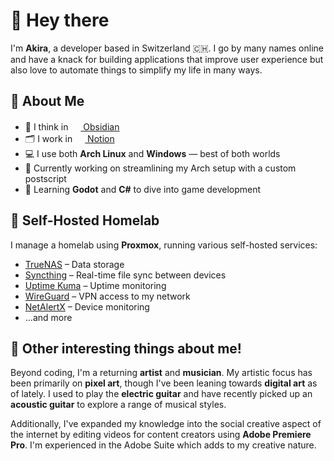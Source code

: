 # 🍕 Hey there

I'm **Akira**, a developer based in Switzerland 🇨🇭. I go by many names online and have a knack for building applications that improve user experience but also love to automate things to simplify my life in many ways.

## 🚀 About Me

- 🧠 I think in [<img src="https://upload.wikimedia.org/wikipedia/commons/1/10/2023_Obsidian_logo.svg" height="16"/> Obsidian](https://obsidian.md)
- 🗂️ I work in [<img src="https://upload.wikimedia.org/wikipedia/commons/e/e9/Notion-logo.svg" height="16"/> Notion](https://www.notion.so)
- 💻 I use both **Arch Linux** and **Windows** — best of both worlds
- 🔭 Currently working on streamlining my Arch setup with a custom postscript
- 🌱 Learning **Godot** and **C#** to dive into game development

## 🏡 Self-Hosted Homelab

I manage a homelab using **Proxmox**, running various self-hosted services:

- [TrueNAS](https://www.truenas.com/) – Data storage
- [Syncthing](https://syncthing.net/) – Real-time file sync between devices
- [Uptime Kuma](https://github.com/louislam/uptime-kuma) – Uptime monitoring
- [WireGuard](https://www.wireguard.com/) – VPN access to my network
- [NetAlertX](https://github.com/techno-tim/net-alert) – Device monitoring
- ...and more

## 🎨 Other interesting things about me!

Beyond coding, I'm a returning **artist** and **musician**. My artistic focus has been primarily on **pixel art**, though I've been leaning towards **digital art** as of lately. I used to play the **electric guitar** and have recently picked up an **acoustic guitar** to explore a range of musical styles.

Additionally, I've expanded my knowledge into the social creative aspect of the internet by editing videos for content creators using **Adobe Premiere Pro**. I'm experienced in the Adobe Suite which adds to my creative nature.
